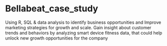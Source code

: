 # Bellabeat_case_study
Using R, SQL &amp; data analysis to identify business opportunities and Improve marketing strategies for growth and scale.  Gain insight about customer trends and behaviors by analyzing smart device fitness data, that could help unlock new growth opportunities for the company

